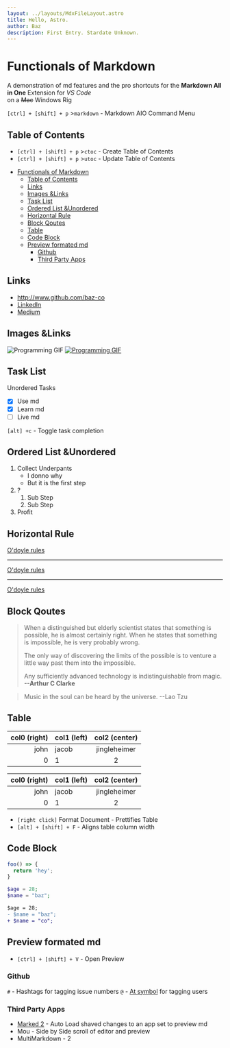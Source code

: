 ```yaml
---
layout: ../layouts/MdxFileLayout.astro
title: Hello, Astro.
author: Baz
description: First Entry. Stardate Unknown.
---
```


# Functionals of Markdown

A demonstration of md features and the pro shortcuts for the **Markdown All in One** Extension for _VS Code_ <br> on a ~~Mac~~ Windows Rig

`[ctrl] + [shift] + p` >`markdown` - Markdown AIO Command Menu

## Table of Contents

* `[ctrl] + [shift] + p` >`ctoc` - Create Table of Contents
* `[ctrl] + [shift] + p` >`utoc` - Update Table of Contents

- [Functionals of Markdown](#functionals-of-markdown)
  - [Table of Contents](#table-of-contents)
  - [Links](#links)
  - [Images &Links](#images-links)
  - [Task List](#task-list)
  - [Ordered List &Unordered](#ordered-list-unordered)
  - [Horizontal Rule](#horizontal-rule)
  - [Block Qoutes](#block-qoutes)
  - [Table](#table)
  - [Code Block](#code-block)
  - [Preview formated md](#preview-formated-md)
    - [Github](#github)
    - [Third Party Apps](#third-party-apps)

## Links

* <http://www.github.com/baz-co>
* [LinkedIn](linkedin.com/in/shehbaz-sherwani/ "Change the tooltip")
* [Medium][1]

## Images &Links

![Programming GIF](https://media.giphy.com/media/Lny6Rw04nsOOc/giphy.gif "Are we?")
[![Programming GIF][lost_spongebob]](https://media.giphy.com/media/Lny6Rw04nsOOc/giphy.gif "Are we?")

## Task List

Unordered Tasks

* [x] Use md
* [x] Learn md
* [ ] Live md

`[alt] +c` - Toggle task completion

## Ordered List &Unordered

1. Collect Underpants
   * I donno why
   * But it is the first step
1. ?
   1. Sub Step
   1. Sub Step
1. Profit

## Horizontal Rule

[O'doyle rules][odoyle]

---

[O'doyle rules][odoyle]

---

[O'doyle rules][odoyle]

## Block Qoutes

> When a distinguished but elderly scientist states that something is possible, he is almost certainly right. When he states that something is impossible, he is very probably wrong.
>
> The only way of discovering the limits of the possible is to venture a little way past them into the impossible.
>
> Any sufficiently advanced technology is indistinguishable from magic.
> **--Arthur C Clarke**

> Music in the soul can be heard by the universe. --Lao Tzu

## Table

|col0 (right)|col1 (left)|col2 (center)|
|---:|:---|:---:|
|john|jacob|jingleheimer|
|0|1|2|

| col0 (right) | col1 (left) | col2 (center) |
| -----------: | :---------- | :-----------: |
|         john | jacob       | jingleheimer  |
|            0 | 1           |       2       |

* `[right click]` Format Document - Prettifies Table
* `[alt] + [shift] + F` - Aligns table column width

## Code Block

```js
foo() => {
  return 'hey';
}
```

```php
$age = 28;
$name = "baz";
```

```diff
$age = 28;
- $name = "baz";
+ $name = "co";
```

## Preview formated md

* `[ctrl] + [shift] + V` - Open Preview

### Github
`#` - Hashtags for tagging issue numbers
`@` - [At symbol](http://www.atsymbol.com/history.htm) for tagging users

### Third Party Apps

* [Marked 2](http://marked2app.com/) - Auto Load shaved changes to an app set to preview md
* Mou - Side by Side scroll of editor and preview
* MultiMarkdown - 2

[1]: http://medium.com/@Bazco "Instructional Articles"
[github]: http://www.github.com/baz-co "GitHub Profile"
[lost_spongebob]: https://media.giphy.com/media/3o7aCTPPm4OHfRLSH6/giphy.gif
[odoyle]: https://www.youtube.com/watch?v=XVO3NJCPIoY

